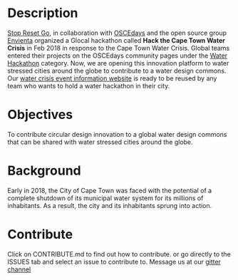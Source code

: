# Description

[Stop Reset Go](http://stopresetgo.org/), in collaboration with [OSCEdays](https://oscedays.org/) and the open source group [Envienta](http://envienta.org/) organized a Glocal hackathon called **Hack the Cape Town Water Crisis** in Feb 2018 in response to the Cape Town Water Crisis. Global teams entered their projects on the OSCEdays community pages under the [Water Hackathon](https://community.oscedays.org/c/channels/water-hackathon) category. Now, we are opening this innovation platform to water stressed cities around the globe to contribute to a water design commons. Our [water crisis event information website](http://www.hackthewatercrisis.org/) is ready to be reused by any team who wants to hold a water hackathon in their city.

# Objectives
To contribute circular design innovation to a global water design commons that can be shared with water stressed cities around the globe.

# Background
Early in 2018, the City of Cape Town was faced with the potential of a complete shutdown of its municipal water system for its millions of inhabitants. As a result, the city and its inhabitants sprung into action. 

# Contribute
Click on CONTRIBUTE.md to find out how to contribute. or go directly to the ISSUES tab and select an issue to contribute to. Message us at our [gitter channel](https://gitter.im/oscedays-community/)